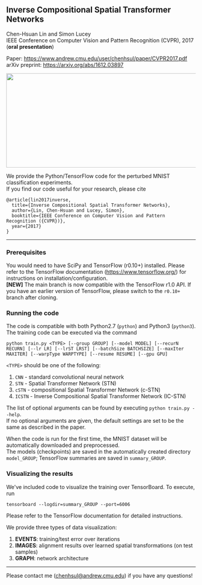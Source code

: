 ## Inverse Compositional Spatial Transformer Networks
Chen-Hsuan Lin and Simon Lucey  
IEEE Conference on Computer Vision and Pattern Recognition (CVPR), 2017 (**oral presentation**)  

Paper: https://www.andrew.cmu.edu/user/chenhsul/paper/CVPR2017.pdf  
arXiv preprint: https://arxiv.org/abs/1612.03897

<p align="center"><img src="https://www.andrew.cmu.edu/user/chenhsul/images/ICSTN2.png" width=600 height=250></p>

We provide the Python/TensorFlow code for the perturbed MNIST classification experiments.  
If you find our code useful for your research, please cite
```
@article{lin2017inverse,
  title={Inverse Compositional Spatial Transformer Networks},
  author={Lin, Chen-Hsuan and Lucey, Simon},
  booktitle={IEEE Conference on Computer Vision and Pattern Recognition ({CVPR})},
  year={2017}
}
```

--------------------------------------

### Prerequisites  
You would need to have SciPy and TensorFlow (r0.10+) installed. Please refer to the TensorFlow documentation (https://www.tensorflow.org/) for instructions on installation/configuration.  
**[NEW]** The main branch is now compatible with the TensorFlow r1.0 API. If you have an earlier version of TensorFlow, please switch to the `r0.10+` branch after cloning.  

### Running the code  
The code is compatible with both Python2.7 (`python`) and Python3 (`python3`).  
The training code can be executed via the command
```
python train.py <TYPE> [--group GROUP] [--model MODEL] [--recurN RECURN] [--lr LR] [--lrST LRST] [--batchSize BATCHSIZE] [--maxIter MAXITER] [--warpType WARPTYPE] [--resume RESUME] [--gpu GPU]
```
`<TYPE>` should be one of the following:  
1. `CNN` - standard convolutional neural network  
2. `STN` - Spatial Transformer Network (STN)  
3. `cSTN` - compositional Spatial Transformer Network (c-STN)  
4. `ICSTN` - Inverse Compositional Spatial Transformer Network (IC-STN)  

The list of optional arguments can be found by executing `python train.py --help`.  
If no optional arguments are given, the default settings are set to be the same as described in the paper.  

When the code is run for the first time, the MNIST dataset will be automatically downloaded and preprocessed.  
The models (checkpoints) are saved in the automatically created directory `model_GROUP`; TensorFlow summaries are saved in `summary_GROUP`.

### Visualizing the results  
We've included code to visualize the training over TensorBoard. To execute, run
```
tensorboard --logdir=summary_GROUP --port=6006
```
Please refer to the TensorFlow documentation for detailed instructions.

We provide three types of data visualization:  
1. **EVENTS**: training/test error over iterations  
2. **IMAGES**: alignment results over learned spatial transformations (on test samples)  
3. **GRAPH**: network architecture

--------------------------------------

Please contact me (chenhsul@andrew.cmu.edu) if you have any questions!


